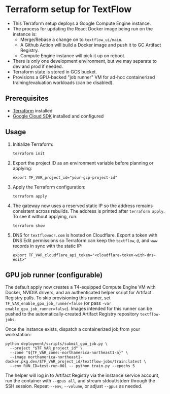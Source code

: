 # Terraform setup for TextFlow

* This Terraform setup deploys a Google Compute Engine instance.
* The process for updating the React Docker image being run on the instance is:
   * Merge/Rebase a change on to `textflow_ui/main`.
   * A Github Action will build a Docker image and push it to GC Artifact Registry.
   * Compute Engine instance will pick it up on reboot.
* There is only one development environment, but we may separate to dev and prod if needed.
* Terraform state is stored in GCS bucket.
* Provisions a GPU-backed "job runner" VM for ad-hoc containerized training/evaluation workloads (can be disabled).

## Prerequisites

- [Terraform](https://learn.hashicorp.com/tutorials/terraform/install-cli) installed
- [Google Cloud SDK](https://cloud.google.com/sdk/docs/install) installed and configured

## Usage

1. Initialize Terraform:
   ```
   terraform init
   ```

2. Export the project ID as an environment variable before planning or applying:
   ```
   export TF_VAR_project_id="your-gcp-project-id"
   ```

3. Apply the Terraform configuration:
   ```
   terraform apply
   ```

4. The gateway now uses a reserved static IP so the address remains consistent across rebuilds. The address is printed after `terraform apply`. To see it without applying, run:
   ```
   terraform show
   ```

5. DNS for `textflowocr.com` is hosted on Cloudflare. Export a token with DNS Edit permissions so Terraform can keep the `textflow`, `@`, and `www` records in sync with the static IP:
   ```
   export TF_VAR_cloudflare_api_token="<cloudflare-token-with-dns-edit>"
   ```

## GPU job runner (configurable)

The default apply now creates a T4-equipped Compute Engine VM with Docker, NVIDIA drivers, and an authenticated helper script for Artifact Registry pulls. To skip provisioning this runner, set `TF_VAR_enable_gpu_job_runner=false` (or pass `-var enable_gpu_job_runner=false`). Images intended for this runner can be pushed to the automatically-created Artifact Registry repository `textflow-jobs`.

Once the instance exists, dispatch a containerized job from your workstation:

```
python deployment/scripts/submit_gpu_job.py \
  --project "$TF_VAR_project_id" \
  --zone "${TF_VAR_zone:-northamerica-northeast1-a}" \
  --image northamerica-northeast1-docker.pkg.dev/$TF_VAR_project_id/textflow-jobs/train:latest \
  --env RUN_ID=test-run-001 -- python train.py --epochs 5
```

The helper will log in to Artifact Registry via the instance service account, run the container with `--gpus all`, and stream stdout/stderr through the SSH session. Repeat `--env`, `--volume`, or adjust `--gpus` as needed.
   
